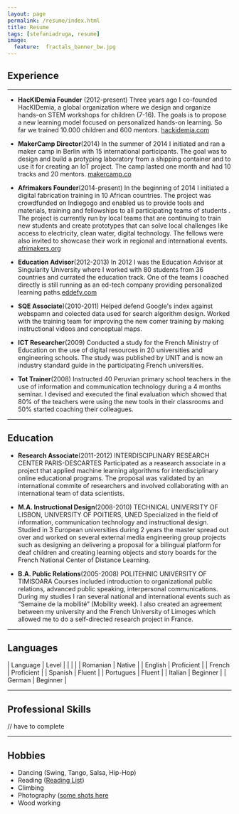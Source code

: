 ```yaml
---
layout: page
permalink: /resume/index.html
title: Resume
tags: [stefaniadruga, resume]
image:
  feature:  fractals_banner_bw.jpg
---
```

## Experience
***

* **HacKIDemia Founder** (2012-present)
Three years ago I co-founded HacKIDemia, a global organization where
we design and organize hands-on STEM workshops for children (7-16).
The goals is to propose a new learning model focused on personalized
hands-on learning. So far we trained 10.000 children and 600 mentors.
[hackidemia.com](hackidemia.com)

* **MakerCamp Director**(2014)
In the summer of 2014 I initiated and ran a maker camp in Berlin with
15 international participants. The goal was to design and build a
protyping laboratory from a shipping container and to use it for creating
an IoT project. The camp lasted one month and had 10 tracks and 20 mentors.
[makercamp.co](makercamp.co)

* **Afrimakers Founder**(2014-present)
In the beginning of 2014 I initiated a digital fabrication training in 10 African
countries. The project was crowdfunded on Indiegogo and enabled us to
provide tools and materials, training and fellowships to all participating teams
of students . The project is currently run by local teams that are continuing to
train new students and create prototypes that can solve local challenges like
access to electricity, clean water, digital technology. The fellows were also
invited to showcase their work in regional and international events.
[afrimakers.org](afrimakers.org)

* **Education Advisor**(2012-2013)
In 2012 I was the Education Advisor at Singularity University where I
worked with 80 students from 36 countries and currated the education
track. One of the teams I coached directly is still running as an ed-tech
company providing personalized learning paths.[eddefy.com](eddefy.com)

* **SQE Associate**)(2010-2011)
Helped defend Google's index against webspamn and colected data
used for search algorithm design. Worked with the training team for
improving the new comer training by making instructional videos
and conceptual maps.

* **ICT Researcher**(2009)
Conducted a study for the French Ministry of Education on the use of
digital resources in 20 universities and engineering schools. The study
was published by UNIT and is now an industry standard guide in the
participating French universities.

* **Tot Trainer**(2008)
Instructed 40 Peruvian primary school teachers in the use of information and
communication technology during a 4 months seminar. I devised and executed
the final evaluation which showed that 80% of the teachers were using the new
tools in their classrooms and 50% started coaching their colleagues.

---

## Education

* **Research Associate**(2011-2012)
INTERDISCIPLINARY RESEARCH CENTER PARIS-DESCARTES
Participated as a reasearch associate in a project that applied machine
learning algorithms for interdisciplinary online educational programs.
The proposal was validated by an international commite of researchers
and involved collaborating with an international team of data scientists.

* **M.A. Instructional Design**(2008-2010)
TECHNICAL UNIVERSITY OF LISBON, UNIVERSITY OF POITIERS, UNED
Specialized in the field of information, communication technology and
instructional design. Studied in 3 European universities during 2 years
the master spread out over and worked on several external media
engineering group projects such as designing an delivering a proposal
for a bilingual platform for deaf children and creating learning objects
and story boards for the French National Center of Distance Learning.

* **B.A. Public Relations**(2005-2008)
POLITEHNIC UNIVERSITY OF TIMISOARA
Courses included introduction to organizational public relations, advanced
public speaking, interpersonal communications. During my studies I ran
several national and international events such as “Semaine de la mobilité”
(Mobility week). I also created an agreement between my university and
the French University of Limoges which allowed me to do a self-directed
research project in France.

---

## Languages

| Language  | Level  |
|  |  |
| Romanian | Native  |
| English      | Proficient |
| French       | Proficient |
| Spanish     | Fluent |
| Portugues  | Fluent |
| Italian          | Beginner |
| German      | Beginner |

---

## Professional Skills


// have to complete

---

##  Hobbies
* Dancing (Swing, Tango, Salsa, Hip-Hop)
* Reading ([Reading List](https://www.goodreads.com/user/show/10667897-stefania))
* Climbing
* Photography ([some shots here](https://www.flickr.com/photos/46468792@N07/)
* Wood working

